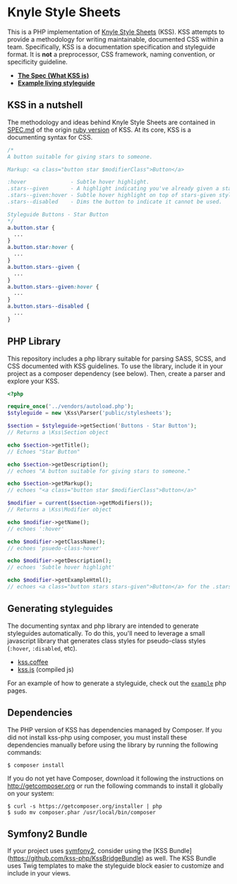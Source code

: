 # Knyle Style Sheets

This is a PHP implementation of [Knyle Style Sheets](http://warpspire.com/kss) (KSS). KSS attempts to provide a methodology for writing maintainable, documented CSS within a team. Specifically, KSS is a documentation specification and styleguide format. It is **not** a preprocessor, CSS framework, naming convention, or specificity guideline.

* **[The Spec (What KSS is)](https://github.com/kneath/kss/blob/master/SPEC.md)**
* **[Example living styleguide](https://github.com/kss-php/kss-php/tree/master/example)**

## KSS in a nutshell

The methodology and ideas behind Knyle Style Sheets are contained in [SPEC.md](https://github.com/kneath/kss/blob/master/SPEC.md) of the origin [ruby version](https://github.com/kneath/kss) of KSS. At its core, KSS is a documenting syntax for CSS.

```css
/*
A button suitable for giving stars to someone.

Markup: <a class="button star $modifierClass">Button</a>

:hover              - Subtle hover highlight.
.stars--given       - A highlight indicating you've already given a star.
.stars--given:hover - Subtle hover highlight on top of stars-given styling.
.stars--disabled    - Dims the button to indicate it cannot be used.

Styleguide Buttons - Star Button
*/
a.button.star {
  ...
}
a.button.star:hover {
  ...
}
a.button.stars--given {
  ...
}
a.button.stars--given:hover {
  ...
}
a.button.stars--disabled {
  ...
}
```

## PHP Library

This repository includes a php library suitable for parsing SASS, SCSS, and CSS documented with KSS guidelines. To use the library, include it in your project as a composer dependency (see below). Then, create a parser and explore your KSS.

```php
<?php

require_once('../vendors/autoload.php');
$styleguide = new \Kss\Parser('public/stylesheets');

$section = $styleguide->getSection('Buttons - Star Button');
// Returns a \Kss\Section object

echo $section->getTitle();
// Echoes "Star Button"

echo $section->getDescription();
// echoes "A button suitable for giving stars to someone."

echo $section->getMarkup();
// echoes "<a class="button star $modifierClass">Button</a>"

$modifier = current($section->getModifiers());
// Returns a \Kss\Modifier object

echo $modifier->getName();
// echoes ':hover'

echo $modifier->getClassName();
// echoes 'psuedo-class-hover'

echo $modifier->getDescription();
// echoes 'Subtle hover highlight'

echo $modifier->getExampleHtml();
// echoes <a class="button stars stars-given">Button</a> for the .stars-given modifier
```

## Generating styleguides

The documenting syntax and php library are intended to generate styleguides automatically. To do this, you'll need to leverage a small javascript library that generates class styles for pseudo-class styles (`:hover`, `:disabled`, etc).

* [kss.coffee](https://github.com/kss-php/kss-php/blob/master/lib/kss.coffee)
* [kss.js](https://github.com/kss-php/kss-php/blob/master/example/js/kss.js) (compiled js)

For an example of how to generate a styleguide, check out the [`example`](https://github.com/kss-php/kss-php/tree/master/example) php pages.

## Dependencies

The PHP version of KSS has dependencies managed by Composer. If you did not install kss-php using composer, you must install these dependencies manually before using the library by running the following commands:

```
$ composer install
```

If you do not yet have Composer, download it following the instructions on http://getcomposer.org or run the following commands to install it globally on your system:

```
$ curl -s https://getcomposer.org/installer | php
$ sudo mv composer.phar /usr/local/bin/composer
```

## Symfony2 Bundle

If your project uses [symfony2](http://symfony.com/), consider using the [KSS Bundle] (https://github.com/kss-php/KssBridgeBundle) as well. The KSS Bundle uses Twig templates to make the styleguide block easier to customize and include in your views.
